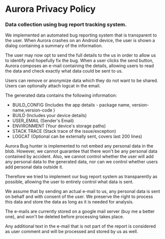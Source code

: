# Aurora Privacy Policy
### Data collection using bug report tracking system.
We implemented an automated bug reporting system that is transparent to
the user. When Aurora crashes on an Android device, the user is shown a
dialog containing a summary of the information.

The user may now opt to send the full details to the us in order to
allow us to identify and hopefully fix the bug. When a user clicks the
send button, Aurora composes an e-mail containing the details, allowing
users to read the data and check exactly what data could be sent to us.

Users can remove or anonymize data which they do not want to be shared.
Users can optionally attach logcat in the email.

The generated data contains the following information:

* BUILD_CONFIG (Includes the app details - package name,
  version-name,version-code )
* BUILD (Includes your device details)
* USER_EMAIL (Sender's Email)
* ENVIRONMENT (Your device's storage paths)
* STACK TRACE (Stack trace of the issue/exception)
* LOGCAT (Optional can be externally sent, covers last 200 lines)

Aurora Bug hunter is implemented to not embed any personal data in the
blob. However, we cannot guarantee that there won't be any personal data
contained by accident. Also, we cannot control whether the user will add
any personal data to the generated data, nor can we control whether
users add personal data outside it.

Therefore we tried to implement our bug report system as transparently
as possible, allowing the user to entirely control what data is sent.

We assume that by sending an actual e-mail to us, any personal data is
sent on behalf and with consent of the user. We preserve the right to
process this data and store the data as long as it is needed for
analysis.

The e-mails are currently stored on a google mail server (buy me a
better one), and won't be deleted before processing takes place.

Any additional text in the e-mail that is not part of the report is
considered as user comment and will be processed and stored by us as
well.
